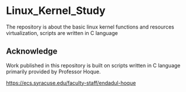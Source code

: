 # Linux_Kernel_Study
The repository is about the basic linux kernel functions and resources virtualization, scripts are written in C language


## Acknowledge
Work published in this repository is built on scripts written in C language primarily provided by Professor Hoque.

https://ecs.syracuse.edu/faculty-staff/endadul-hoque
